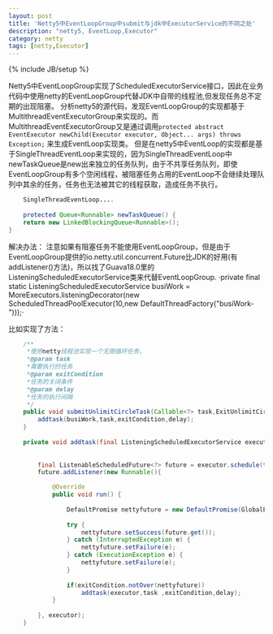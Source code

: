 ```yaml
---
layout: post
title: 'Netty5中EventLoopGroup中submit与jdk中ExecutorService的不同之处'
description: "netty5, EventLoop,Executor"
category: netty
tags: [netty,Executor]
---
```

{% include JB/setup %}

Netty5中EventLoopGroup实现了ScheduledExecutorService接口，因此在业务代码中使用netty的EventLoopGroup代替JDK中自带的线程池,但发现任务总不定期的出现阻塞。
分析netty5的源代码，发现EventLoopGroup的实现都基于MultithreadEventExecutorGroup来实现的。而MultithreadEventExecutorGroup又是通过调用`protected abstract EventExecutor newChild(Executor executor, Object... args) throws Exception;` 来生成EventLoop实现类。
但是在netty5中EventLoop的实现都是基于SingleThreadEventLoop来实现的，因为SingleThreadEventLoop中newTaskQueue是new出来独立的任务队列，由于不共享任务队列，即使EventLoopGroup有多个空闲线程，被阻塞任务占用的EventLoop不会继续处理队列中其余的任务，任务也无法被其它的线程获取，造成任务不执行。

```java
	SingleThreadEventLoop....
	
	protected Queue<Runnable> newTaskQueue() {
	return new LinkedBlockingQueue<Runnable>();
}
```
解决办法：
	注意如果有阻塞任务不能使用EventLoopGroup，但是由于EventLoopGroup提供的io.netty.util.concurrent.Future比JDK的好用(有addListener()方法)，所以找了Guava18.0里的ListeningScheduledExecutorService类来代替EventLoopGroup.
·private final static ListeningScheduledExecutorService busiWork = MoreExecutors.listeningDecorator(new ScheduledThreadPoolExecutor(10,new DefaultThreadFactory("busiWork-")));·

比如实现了方法：

```java
	/**
	 *使用netty线程池实现一个无限循环任务，
	 *@param task
	 *需要执行的任务
	 *@param exitCondition
	 *任务的关闭条件
	 *@param delay
	 *任务的执行间隔
	 */
	public void submitUnlimitCircleTask(Callable<?> task,ExitUnlimitCirclePolicy exitCondition,long delay){
		addtask(busiWork,task,exitCondition,delay);
	}
	
	private void addtask(final ListeningScheduledExecutorService executor ,final Callable<?> task ,final ExitUnlimitCirclePolicy exitCondition,final long delay) {
	
	
		final ListenableScheduledFuture<?> future = executor.schedule(task, delay, TimeUnit.MILLISECONDS);
		future.addListener(new Runnable(){

			@Override
			public void run() {
				
				DefaultPromise nettyfuture = new DefaultPromise(GlobalEventExecutor.INSTANCE);
				
				try {
					nettyfuture.setSuccess(future.get());
				} catch (InterruptedException e) {
					nettyfuture.setFailure(e);
				} catch (ExecutionException e) {
					nettyfuture.setFailure(e);
				}
				
				if(exitCondition.notOver(nettyfuture))			
					addtask(executor,task ,exitCondition,delay);
			}
			
		}, executor);
	}
```
